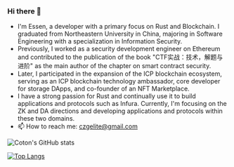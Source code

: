 ### Hi there 👋
- I'm Essen, a developer with a primary focus on Rust and Blockchain. I graduated from Northeastern University in China, majoring in Software Engineering with a specialization in Information Security.
- Previously, I worked as a security development engineer on Ethereum and contributed to the publication of the book "CTF实战：技术，解题与进阶" as the main author of the chapter on smart contract security.
- Later, I participated in the expansion of the ICP blockchain ecosystem, serving as an ICP blockchain technology ambassador, core developer for storage DApps, and co-founder of an NFT Marketplace.
- I have a strong passion for Rust and continually use it to build applications and protocols such as Infura. Currently, I'm focusing on the ZK and DA directions and developing applications and protocols within these two domains.
- 📫 How to reach me: czgelite@gmail.com

![Coton's GitHub stats](https://github-readme-stats.vercel.app/api?username=C-B-Elite&count_private=true&show_icons=true&theme=highcontrast&hide=contribs,prs)

[![Top Langs](https://github-readme-stats.vercel.app/api/top-langs/?username=C-B-Elite&layout=compact)](https://github.com/C-B-Elite/github-readme-stats)


<!--
**C-B-Elite/C-B-Elite** is a ✨ _special_ ✨ repository because its `README.md` (this file) appears on your GitHub profile.

Here are some ideas to get you started:

- 🔭 I’m currently working on ...
- 🌱 I’m currently learning ...
- 👯 I’m looking to collaborate on ...
- 🤔 I’m looking for help with ...
- 💬 Ask me about ...
- 📫 How to reach me: ...
- 😄 Pronouns: ...
- ⚡ Fun fact: ...
-->
